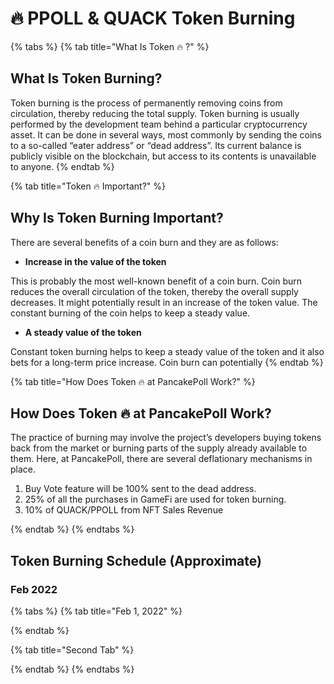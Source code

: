 # 🔥 PPOLL & QUACK Token Burning

{% tabs %}
{% tab title="What Is Token 🔥 ?" %}
## **What Is Token Burning?**

Token burning is the process of permanently removing coins from circulation, thereby reducing the total supply. Token burning is usually performed by the development team behind a particular cryptocurrency asset. It can be done in several ways, most commonly by sending the coins to a so-called “eater address” or “dead address”. Its current balance is publicly visible on the blockchain, but access to its contents is unavailable to anyone.
{% endtab %}

{% tab title="Token 🔥 Important?" %}
## Why Is Token Burning Important?

There are several benefits of a coin burn and they are as follows:

* **Increase in the value of the token**

This is probably the most well-known benefit of a coin burn. Coin burn reduces the overall circulation of the token, thereby the overall supply decreases. It might potentially result in an increase of the token value. The constant burning of the coin helps to keep a steady value.

* **A steady value of the token**

Constant token burning helps to keep a steady value of the token and it also bets for a long-term price increase. Coin burn can potentially&#x20;
{% endtab %}

{% tab title="How Does Token 🔥 at PancakePoll Work?" %}
## How Does Token 🔥 at PancakePoll Work?

The practice of burning may involve the project’s developers buying tokens back from the market or burning parts of the supply already available to them. Here, at PancakePoll, there are several deflationary mechanisms in place.

1. Buy Vote feature will be 100% sent to the dead address.
2. 25% of all the purchases in GameFi are used for token burning.
3. 10% of QUACK/PPOLL from NFT Sales Revenue


{% endtab %}
{% endtabs %}

## Token Burning Schedule (Approximate)

### Feb 2022

{% tabs %}
{% tab title="Feb 1, 2022" %}

{% endtab %}

{% tab title="Second Tab" %}

{% endtab %}
{% endtabs %}
